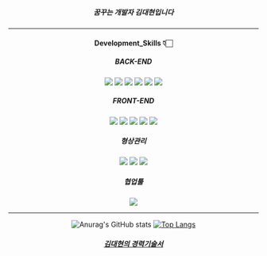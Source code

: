 <div align=center>

##### 꿈꾸는 개발자 김대현입니다

<hr>

#### Development_Skills 👇🏻

##### BACK-END
<img src="https://img.shields.io/badge/Spring-6DB33F?style=flat&logo=Spring&logoColor=white"/>
<img src="https://img.shields.io/badge/Spring Boot-6DB33F?style=flat&logo=Spring Boot&logoColor=white"/>
<img src="https://img.shields.io/badge/Java-007396?style=flat&logo=Java&logoColor=white"/>
<img src="https://img.shields.io/badge/Oracle-F80000?style=flat&logo=Oracle&logoColor=white"/>
<img src="https://img.shields.io/badge/MySQL-4479A1?style=flat&logo=MySQL&logoColor=white"/>
<img src="https://img.shields.io/badge/Apache Nifi-D22128?style=flat&logo=Apache&logoColor=white"/>

##### FRONT-END
<img src="https://img.shields.io/badge/HTML5-E34F26?style=flat&logo=HTML5&logoColor=white"/></a> 
<img src="https://img.shields.io/badge/CSS3-1572B6?style=flat&logo=CSS3&logoColor=white"/></a> 
<img src="https://img.shields.io/badge/JavaScript-F7DF1E?style=flat&logo=JavaScript&logoColor=white"/></a>
<img src="https://img.shields.io/badge/jQuery-0769AD?style=flat&logo=jQuery&logoColor=white"/></a>
<img src="https://img.shields.io/badge/Bootstrap-7952B3?style=flat&logo=Bootstrap&logoColor=white"/></a> 

##### 형상관리
<img src="https://img.shields.io/badge/Git-F05032?style=flat&logo=Git&logoColor=white"/></a> 
<img src="https://img.shields.io/badge/GitHub-181717?style=flat&logo=GitHub&logoColor=white"/></a> 
<img src="https://img.shields.io/badge/Svn-3884FF?style=flat&logo=Svn&logoColor=white"/></a> 

##### 협업툴
<img src="https://img.shields.io/badge/Notion-000000?style=flat&logo=Notion&logoColor=white"/></a> 

<hr>

![Anurag's GitHub stats](https://github-readme-stats.vercel.app/api?username=kimdaehyuun&show_icons=true&theme=great-gatsby)
[![Top Langs](https://github-readme-stats.vercel.app/api/top-langs/?username=kimdaehyuun&langs_count=10&layout=compact&theme=dark)](https://github.com/kimdaehyuun/kimdaehyuun)

##### [김대현의 경력기술서](https://clever-shamrock-e3e.notion.site/999359e00b1e401bad3437937c61bcec) 

</div>
